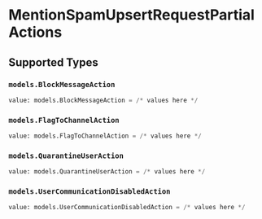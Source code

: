 # MentionSpamUpsertRequestPartialActions


## Supported Types

### `models.BlockMessageAction`

```python
value: models.BlockMessageAction = /* values here */
```

### `models.FlagToChannelAction`

```python
value: models.FlagToChannelAction = /* values here */
```

### `models.QuarantineUserAction`

```python
value: models.QuarantineUserAction = /* values here */
```

### `models.UserCommunicationDisabledAction`

```python
value: models.UserCommunicationDisabledAction = /* values here */
```

